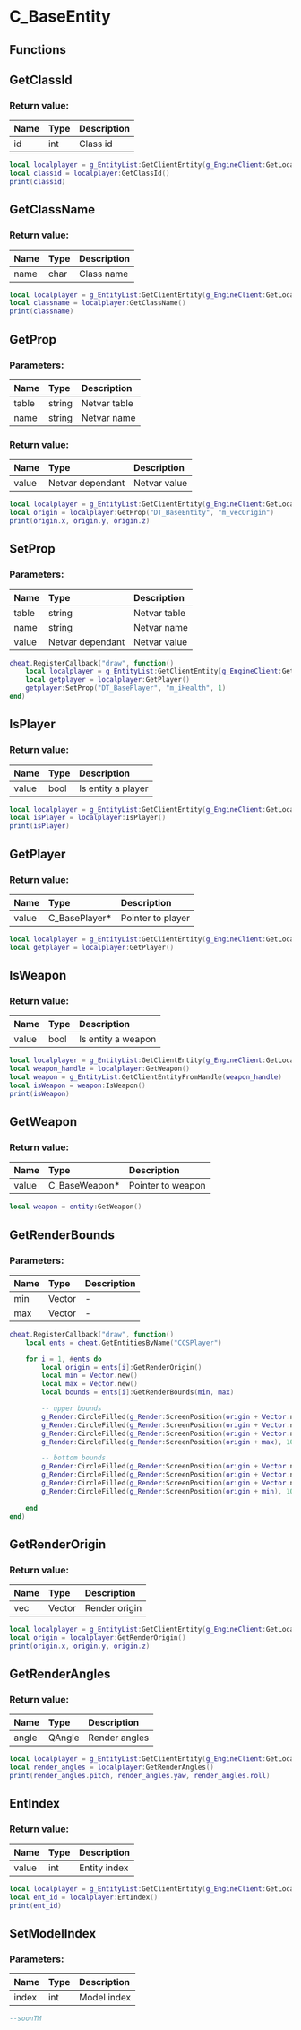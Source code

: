 # C_BaseEntity

## Functions

## GetClassId

### Return value:

| Name | Type | Description |
| :--- | :--- | :--- |
| id | int | Class id |

```lua
local localplayer = g_EntityList:GetClientEntity(g_EngineClient:GetLocalPlayer())
local classid = localplayer:GetClassId()
print(classid)
```

## GetClassName

### Return value:

| Name | Type | Description |
| :--- | :--- | :--- |
| name | char | Class name |

```lua
local localplayer = g_EntityList:GetClientEntity(g_EngineClient:GetLocalPlayer())
local classname = localplayer:GetClassName()
print(classname)
```

## GetProp

### Parameters:

| Name | Type | Description |
| :--- | :--- | :--- |
| table | string | Netvar table |
| name | string | Netvar name |

### Return value:

| Name | Type | Description |
| :--- | :--- | :--- |
| value | Netvar dependant | Netvar value |

```lua
local localplayer = g_EntityList:GetClientEntity(g_EngineClient:GetLocalPlayer())
local origin = localplayer:GetProp("DT_BaseEntity", "m_vecOrigin")
print(origin.x, origin.y, origin.z)
```

## SetProp

### Parameters:

| Name | Type | Description |
| :--- | :--- | :--- |
| table | string | Netvar table |
| name | string | Netvar name |
| value | Netvar dependant | Netvar value |

```lua
cheat.RegisterCallback("draw", function() 
    local localplayer = g_EntityList:GetClientEntity(g_EngineClient:GetLocalPlayer())
    local getplayer = localplayer:GetPlayer()
    getplayer:SetProp("DT_BasePlayer", "m_iHealth", 1) 
end)
```

## IsPlayer

### Return value:

| Name | Type | Description |
| :--- | :--- | :--- |
| value | bool | Is entity a player |

```lua
local localplayer = g_EntityList:GetClientEntity(g_EngineClient:GetLocalPlayer())
local isPlayer = localplayer:IsPlayer()
print(isPlayer)
```

## GetPlayer

### Return value:

| Name | Type | Description |
| :--- | :--- | :--- |
| value | C_BasePlayer* | Pointer to player |

```lua
local localplayer = g_EntityList:GetClientEntity(g_EngineClient:GetLocalPlayer())
local getplayer = localplayer:GetPlayer()
```

## IsWeapon

### Return value:

| Name | Type | Description |
| :--- | :--- | :--- |
| value | bool | Is entity a weapon |

```lua
local localplayer = g_EntityList:GetClientEntity(g_EngineClient:GetLocalPlayer())
local weapon_handle = localplayer:GetWeapon()
local weapon = g_EntityList:GetClientEntityFromHandle(weapon_handle)
local isWeapon = weapon:IsWeapon()
print(isWeapon)
```

## GetWeapon

### Return value:

| Name | Type | Description |
| :--- | :--- | :--- |
| value | C_BaseWeapon* | Pointer to weapon |

```lua
local weapon = entity:GetWeapon()
```

## GetRenderBounds

### Parameters:

| Name | Type | Description |
| :--- | :--- | :--- |
| min | Vector | - |
| max | Vector | - |

```lua
cheat.RegisterCallback("draw", function()
    local ents = cheat.GetEntitiesByName("CCSPlayer")

    for i = 1, #ents do
        local origin = ents[i]:GetRenderOrigin()
        local min = Vector.new()
        local max = Vector.new()
        local bounds = ents[i]:GetRenderBounds(min, max)

        -- upper bounds
        g_Render:CircleFilled(g_Render:ScreenPosition(origin + Vector.new(min.x, max.y, max.z)), 10.0, 30, Color.new(1.0, 1.0, 1.0, 1.0))
        g_Render:CircleFilled(g_Render:ScreenPosition(origin + Vector.new(max.x, min.y, max.z)), 10.0, 30, Color.new(1.0, 1.0, 1.0, 1.0))
        g_Render:CircleFilled(g_Render:ScreenPosition(origin + Vector.new(min.x, min.y, max.z)), 10.0, 30, Color.new(1.0, 1.0, 1.0, 1.0))
        g_Render:CircleFilled(g_Render:ScreenPosition(origin + max), 10.0, 30, Color.new(1.0, 1.0, 1.0, 1.0))

        -- bottom bounds
        g_Render:CircleFilled(g_Render:ScreenPosition(origin + Vector.new(max.x, min.y, min.z)), 10.0, 30, Color.new(1.0, 1.0, 1.0, 1.0))
        g_Render:CircleFilled(g_Render:ScreenPosition(origin + Vector.new(min.x, max.y, min.z)), 10.0, 30, Color.new(1.0, 1.0, 1.0, 1.0))
        g_Render:CircleFilled(g_Render:ScreenPosition(origin + Vector.new(max.x, max.y, min.z)), 10.0, 30, Color.new(1.0, 1.0, 1.0, 1.0))
        g_Render:CircleFilled(g_Render:ScreenPosition(origin + min), 10.0, 30, Color.new(1.0, 1.0, 1.0, 1.0))
      
    end
end)
```

## GetRenderOrigin

### Return value:

| Name | Type | Description |
| :--- | :--- | :--- |
| vec | Vector | Render origin |

```lua
local localplayer = g_EntityList:GetClientEntity(g_EngineClient:GetLocalPlayer())
local origin = localplayer:GetRenderOrigin()
print(origin.x, origin.y, origin.z)
```

## GetRenderAngles

### Return value:

| Name | Type | Description |
| :--- | :--- | :--- |
| angle | QAngle | Render angles |

```lua
local localplayer = g_EntityList:GetClientEntity(g_EngineClient:GetLocalPlayer())
local render_angles = localplayer:GetRenderAngles()
print(render_angles.pitch, render_angles.yaw, render_angles.roll)
```

## EntIndex

### Return value:

| Name | Type | Description |
| :--- | :--- | :--- |
| value | int | Entity index |

```lua
local localplayer = g_EntityList:GetClientEntity(g_EngineClient:GetLocalPlayer())
local ent_id = localplayer:EntIndex()
print(ent_id)
```

## SetModelIndex

### Parameters:

| Name | Type | Description |
| :--- | :--- | :--- |
| index | int | Model index |

```lua
--soonTM
```
